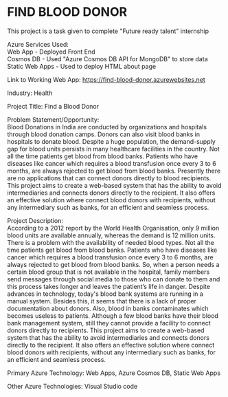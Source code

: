 # FIND BLOOD DONOR

This project is a task given to complete "Future ready talent" internship

Azure Services Used:<br>
Web App - Deployed Front End<br>
Cosmos DB - Used "Azure Cosmos DB API for MongoDB" to store data<br>
Static Web Apps - Used to deploy HTML about page<br>

Link to Working Web App: https://find-blood-donor.azurewebsites.net

Industry: Health

Project Title: Find a Blood Donor

Problem Statement/Opportunity: <br>
Blood Donations in India are conducted by organizations and hospitals through blood donation camps. Donors can also visit blood banks in hospitals to donate blood. Despite a huge population, the demand-supply gap for blood units persists in many healthcare facilities in the country. Not all the time patients get blood from blood banks. Patients who have diseases like cancer which requires a blood transfusion once every 3 to 6 months, are always rejected to get blood from blood banks. Presently there are no applications that can connect donors directly to blood recipients. This project aims to create a web-based system that has the ability to avoid intermediaries and connects donors directly to the recipient. It also offers an effective solution where connect blood donors with recipients, without any intermediary such as banks, for an efficient and seamless process.

Project Description: <br>
According to a 2012 report by the World Health Organisation, only 9 million blood units are available annually, whereas the demand is 12 million units. There is a problem with the availability of needed blood types. Not all the time patients get blood from blood banks. Patients who have diseases like cancer which requires a blood transfusion once every 3 to 6 months, are always rejected to get blood from blood banks. So, when a person needs a certain blood group that is not available in the hospital, family members send messages through social media to those who can donate to them and this process takes longer and leaves the patient’s life in danger. Despite advances in technology, today's blood bank systems are running in a manual system. Besides this, it seems that there is a lack of proper documentation about donors. Also, blood in banks contaminates which becomes useless to patients. Although a few blood banks have their blood bank management system, still they cannot provide a facility to connect donors directly to recipients. This project aims to create a web-based system that has the ability to avoid intermediaries and connects donors directly to the recipient. It also offers an effective solution where connect blood donors with recipients, without any intermediary such as banks, for an efficient and seamless process.

Primary Azure Technology: Web Apps, Azure Cosmos DB, Static Web Apps

Other Azure Technologies: Visual Studio code
